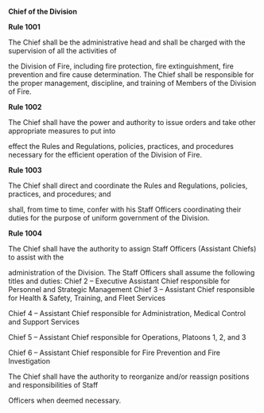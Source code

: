 **Chief of the Division**

**Rule 1001**

The Chief shall be the administrative head and shall be charged with the supervision of all the activities of

the Division of Fire, including fire protection, fire extinguishment, fire prevention and fire cause determination. The Chief shall be responsible for the proper management, discipline, and training of Members of the Division of Fire.

**Rule 1002**

The Chief shall have the power and authority to issue orders and take other appropriate measures to put into

effect the Rules and Regulations, policies, practices, and procedures necessary for the efficient operation of the Division of Fire.

**Rule 1003**

The Chief shall direct and coordinate the Rules and Regulations, policies, practices, and procedures; and

shall, from time to time, confer with his Staff Officers coordinating their duties for the purpose of uniform government of the Division.

**Rule 1004**

The Chief shall have the authority to assign Staff Officers (Assistant Chiefs) to assist with the

administration of the Division. The Staff Officers shall assume the following titles and duties: Chief 2 – Executive Assistant Chief responsible for Personnel and Strategic Management Chief 3 – Assistant Chief responsible for Health & Safety, Training, and Fleet Services

Chief 4 – Assistant Chief responsible for Administration, Medical Control and Support Services

Chief 5 – Assistant Chief responsible for Operations, Platoons 1, 2, and 3

Chief 6 – Assistant Chief responsible for Fire Prevention and Fire Investigation

The Chief shall have the authority to reorganize and/or reassign positions and responsibilities of Staff

Officers when deemed necessary.
